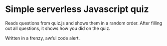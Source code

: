 # Simple serverless Javascript quiz

Reads questions from quiz.js and shows them in a random order.
After filling out all questions, it shows how you did on the quiz.

Written in a frenzy, awful code alert.
